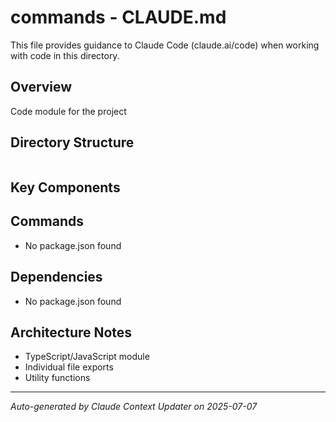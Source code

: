 # commands - CLAUDE.md

This file provides guidance to Claude Code (claude.ai/code) when working with code in this directory.

## Overview
Code module for the project

## Directory Structure
```

```

## Key Components


## Commands
- No package.json found

## Dependencies
- No package.json found

## Architecture Notes
- TypeScript/JavaScript module
- Individual file exports
- Utility functions

---
_Auto-generated by Claude Context Updater on 2025-07-07_
